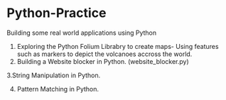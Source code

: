 # Python-Practice
Building some real world applications using Python
1. Exploring the Python Folium Librabry to create maps- Using features such as markers to depict the volcanoes accross the world.
2. Building a Website blocker in Python. (website_blocker.py)

  3.String Manipulation in Python.

4. Pattern Matching in Python.
